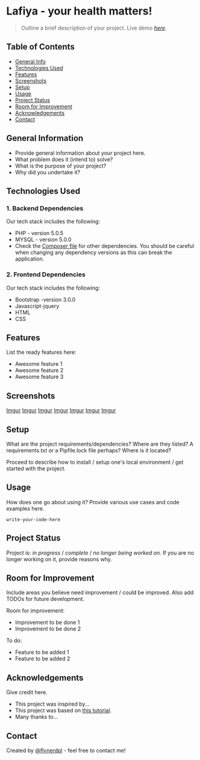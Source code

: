 # Lafiya - your health matters!
> Outline a brief description of your project.
> Live demo [_here_](https://www.example.com). <!-- If you have the project hosted somewhere, include the link here. -->

## Table of Contents
* [General Info](#general-information)
* [Technologies Used](#technologies-used)
* [Features](#features)
* [Screenshots](#screenshots)
* [Setup](#setup)
* [Usage](#usage)
* [Project Status](#project-status)
* [Room for Improvement](#room-for-improvement)
* [Acknowledgements](#acknowledgements)
* [Contact](#contact)
<!-- * [License](#license) -->


## General Information
- Provide general information about your project here.
- What problem does it (intend to) solve?
- What is the purpose of your project?
- Why did you undertake it?
<!-- You don't have to answer all the questions - just the ones relevant to your project. -->


## Technologies Used

### 1. Backend Dependencies
Our tech stack includes the following:
- PHP - version 5.0.5
- MYSQL - version 5.0.0
- Check the [Composer file](./composer.json) for other dependencies. You should be careful when changing any  dependency versions as this  can break the application. 

### 2. Frontend Dependencies
Our tech stack includes the following:
- Bootstrap -version 3.0.0
- Javascript-jquery
- HTML
- CSS

## Features
List the ready features here:
- Awesome feature 1
- Awesome feature 2
- Awesome feature 3


## Screenshots
[Imgur](https://imgur.com/Wor7Smq.png)
[Imgur](https://imgur.com/eZw124f.pgn)
[Imgur](https://imgur.com/f3A1Gdr.png)
[Imgur](https://imgur.com/nGED5JB.png)
[Imgur](https://imgur.com/CjYCOlg.png)
[Imgur](https://imgur.com/WulWYhS.png)
[Imgur](https://imgur.com/Py8U8Tk.png)

<!-- If you have screenshots you'd like to share, include them here. -->


## Setup
What are the project requirements/dependencies? Where are they listed? A requirements.txt or a Pipfile.lock file perhaps? Where is it located?

Proceed to describe how to install / setup one's local environment / get started with the project.


## Usage
How does one go about using it?
Provide various use cases and code examples here.

`write-your-code-here`


## Project Status
Project is: _in progress_ / _complete_ / _no longer being worked on_. If you are no longer working on it, provide reasons why.


## Room for Improvement
Include areas you believe need improvement / could be improved. Also add TODOs for future development.

Room for improvement:
- Improvement to be done 1
- Improvement to be done 2

To do:
- Feature to be added 1
- Feature to be added 2


## Acknowledgements
Give credit here.
- This project was inspired by...
- This project was based on [this tutorial](https://www.example.com).
- Many thanks to...


## Contact
Created by [@flynerdpl](https://www.flynerd.pl/) - feel free to contact me!


<!-- Optional -->
<!-- ## License -->
<!-- This project is open source and available under the [... License](). -->

<!-- You don't have to include all sections - just the one's relevant to your project -->